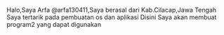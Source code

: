 Halo,Saya Arfa @arfa130411,Saya berasal dari Kab.Cilacap,Jawa Tengah
Saya tertarik pada pembuatan os dan aplikasi
Disini Saya akan membuat program2 yang dapat digunakan

<!---
arfa130411/arfa130411 is a ✨ special ✨ repository because its `README.md` (this file) appears on your GitHub profile.
You can click the Preview link to take a look at your changes.
--->
